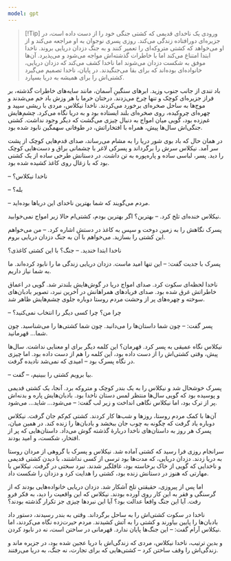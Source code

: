```yaml
---
model: gpt
---
```


> [!Tip] ورودی
> یک ناخدای قدیمی که کشتی جنگی خود را از دست داده است، در جزیره‌ای دورافتاده زندگی می‌کند. روزی پسری نوجوان به او مراجعه می‌کند و از او می‌خواهد که کشتی متروکه‌ای را تعمیر کنند و به جنگ دزدان دریایی بروند. ناخدا ابتدا امتناع می‌کند اما با خاطرات گذشته‌اش مواجه می‌شود و می‌پذیرد. آن‌ها موفق به شکست دزدان می‌شوند اما ناخدا کشف می‌کند که دزدان دریایی، خانواده‌ای بوده‌اند که برای بقا می‌جنگیدند. در پایان، ناخدا تصمیم می‌گیرد کشتی‌اش را برای همیشه به دریا بسپارد.

باد تندی از جانب جنوب وزید. ابرهای سنگینِ آسمان، مانند سایه‌های خاطرات گذشته، بر فراز جزیره‌ای کوچک و تنها چرخ می‌زدند. درختان خرما با هر وزش باد خم می‌شدند و موج‌ها به ساحل صخره‌ای برخورد می‌کردند. ناخدا نیکلاس، مردی با ریشی سپید و چهره‌ای چروکیده، روی صخره‌ای بلند ایستاده بود و به دریا نگاه می‌کرد. چشم‌هایش غم‌زده بود، گویی میان امواج به دنبال چیزی می‌گشت که دیگر وجود نداشت. کشتی جنگی‌اش سال‌ها پیش، همراه با افتخاراتش، در طوفانی سهمگین نابود شده بود.

در همان حال که باد بوی شور دریا را به مشام می‌رساند، صدای قدم‌هایی کوچک از پشت سر آمد. نیکلاس سرش را برگرداند و پسرکی لاغر با چشمانی براق و دست‌هایی کوچک را دید. پسر، لباسی ساده و پاره‌پوره به تن داشت. در دستانش طرحی ساده از یک کشتی بود که با زغال روی کاغذ کشیده شده بود.

– ناخدا نیکلاس؟

– بله؟

– مردم می‌گویند که شما بهترین ناخدای این دریاها بوده‌اید.

نیکلاس خنده‌ای تلخ کرد. – بهترین؟ اگر بهترین بودم، کشتی‌ام حالا زیر امواج نمی‌خوابید.

پسرک نگاهش را به زمین دوخت و سپس به کاغذ در دستش اشاره کرد. – من می‌خواهم این کشتی را بسازید. می‌خواهم با آن به جنگ دزدان دریایی بروم.

ناخدا ابتدا خندید. – جنگ؟ با این کشتی کاغذی؟

پسرک با جدیت گفت: – این تنها امید ماست. دزدان دریایی زندگی ما را نابود کرده‌اند. ما به شما نیاز داریم.

ناخدا لحظه‌ای سکوت کرد. صدای امواج دریا در گوش‌هایش بلندتر شد. گویی در اعماق خاطراتش غرق شده بود. صدای فریادهای همراهانش در آخرین نبرد، تصویر بادبان‌های سوخته و چهره‌های پر از وحشت مردم روستا دوباره جلوی چشم‌هایش ظاهر شد.

– چرا من؟ چرا کسی دیگر را انتخاب نمی‌کنید؟

پسر گفت: – چون شما داستان‌ها را می‌دانید. چون شما کشتی‌ها را می‌شناسید. چون شما… قهرمانید.

نیکلاس نگاه عمیقی به پسر کرد. قهرمان؟ این کلمه دیگر برای او معنایی نداشت. سال‌ها پیش، وقتی کشتی‌اش را از دست داده بود، این کلمه را هم از دست داده بود. اما چیزی در نگاه پسرک بود – امیدی که نمی‌شد نادیده گرفت.

– بیا برویم کشتی را ببینیم، – گفت.

پسرک خوشحال شد و نیکلاس را به یک بندر کوچک و متروکه برد. آنجا، یک کشتی قدیمی و پوسیده بود که گویی سال‌ها منتظر لمس دستان ناخدا بود. بادبان‌هایش پاره و بدنه‌اش پر از ترک بود، اما نیکلاس نگاهی انداخت و زیر لب گفت: – می‌شود… شاید… می‌شود.

آن‌ها با کمک مردم روستا، روزها و شب‌ها کار کردند. کشتی کم‌کم جان گرفت. نیکلاس دوباره یاد گرفت که چگونه به چوب جان ببخشد و بادبان‌ها را زنده کند. در همین میان، پسرک هر روز به داستان‌های ناخدا دربارهٔ گذشته گوش می‌داد. داستان‌هایی که پر از افتخار، شکست، و امید بودند.

سرانجام روزی فرا رسید که کشتی آماده شد. نیکلاس و پسرک با گروهی از مردان روستا به دریا زدند. دزدان دریایی، که مدت‌ها بود ترسی از کسی نداشتند، با دیدن کشتی قدیمی و ناخدایی که گویی از خاک برخاسته بود، غافلگیر شدند. نبرد سختی در گرفت. نیکلاس با مهارتی که هنوز در دستانش زنده بود، کشتی را هدایت کرد و دزدان را شکست داد.

اما پس از پیروزی، حقیقتی تلخ آشکار شد. دزدان دریایی خانواده‌هایی بودند که از گرسنگی و فقر به این کار روی آورده بودند. نیکلاس که این واقعیت را دید، به فکر فرو رفت. آیا این جنگ واقعاً عدالت بود؟ آیا این نبردها چیزی جز تکرار گذشته بودند؟

ناخدا در سکوت کشتی‌اش را به ساحل برگرداند. وقتی به بندر رسیدند، دستور داد بادبان‌ها را پایین بیاورند و کشتی را به آتش کشیدند. مردم حیرت‌زده نگاه می‌کردند، اما نیکلاس آرام گفت: – این جنگ‌ها پایان ندارد. قهرمانی در ساختن است، نه در نابود کردن.

و بدین ترتیب، ناخدا نیکلاس، مردی که زندگی‌اش با دریا عجین شده بود، در جزیره ماند و زندگی‌اش را وقف ساختن کرد – کشتی‌هایی که برای تجارت، نه جنگ، به دریا می‌رفتند.
